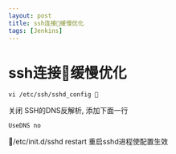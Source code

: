 ```yaml
---
layout: post
title: ssh连接缓慢优化
tags: [Jenkins]
---
```


# ssh连接缓慢优化

```vi /etc/ssh/sshd_config ```

关闭 SSH的DNS反解析, 添加下面一行

```UseDNS no```

/etc/init.d/sshd restart 重启sshd进程使配置生效